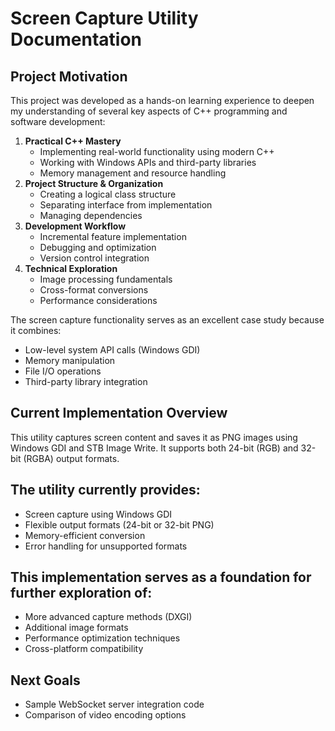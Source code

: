 # Screen Capture Utility Documentation

## Project Motivation
This project was developed as a hands-on learning experience to deepen my understanding of several key aspects of C++ programming and software development:

1. **Practical C++ Mastery**
    - Implementing real-world functionality using modern C++
    - Working with Windows APIs and third-party libraries
    - Memory management and resource handling
2. **Project Structure & Organization**
    - Creating a logical class structure
    - Separating interface from implementation
    - Managing dependencies
3. **Development Workflow**
    - Incremental feature implementation
    - Debugging and optimization
    - Version control integration
4. **Technical Exploration**
    - Image processing fundamentals
    - Cross-format conversions
    - Performance considerations

The screen capture functionality serves as an excellent case study because it combines:
- Low-level system API calls (Windows GDI)
- Memory manipulation
- File I/O operations
- Third-party library integration

## Current Implementation Overview
This utility captures screen content and saves it as PNG images using Windows GDI and STB Image Write. It supports both 24-bit (RGB) and 32-bit (RGBA) output formats.

## The utility currently provides:
- Screen capture using Windows GDI
- Flexible output formats (24-bit or 32-bit PNG)
- Memory-efficient conversion
- Error handling for unsupported formats

## This implementation serves as a foundation for further exploration of:
- More advanced capture methods (DXGI)
- Additional image formats
- Performance optimization techniques
- Cross-platform compatibility

## Next Goals
- Sample WebSocket server integration code
- Comparison of video encoding options
